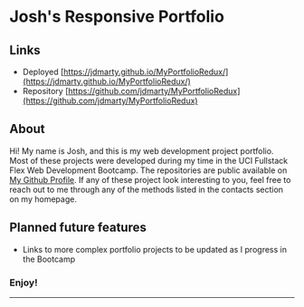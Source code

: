 # Josh's Responsive Portfolio

## Links
- Deployed [https://jdmarty.github.io/MyPortfolioRedux/](https://jdmarty.github.io/MyPortfolioRedux/)
- Repository [https://github.com/jdmarty/MyPortfolioRedux](https://github.com/jdmarty/MyPortfolioRedux)

## About

Hi! My name is Josh, and this is my web development project portfolio. Most of these projects were developed during my time in the UCI Fullstack Flex Web Development Bootcamp. The repositories are public available on [My Github Profile](https://github.com/jdmarty). If any of these project look interesting to you, feel free to reach out to me through any of the methods listed in the contacts section on my homepage.

## Planned future features
- Links to more complex portfolio projects to be updated as I progress in the Bootcamp

### Enjoy!

-----------------------------------------------------------------------------------------------
